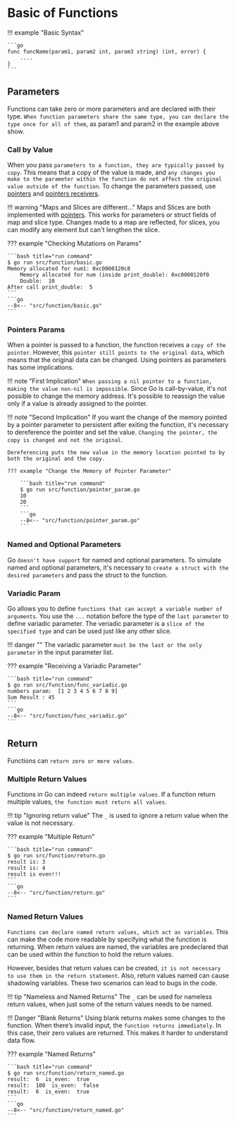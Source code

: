 # Basic of Functions

!!! example "Basic Syntax"

    ```go
    func funcName(param1, param2 int, param3 string) (int, error) {
        ....
    }
    ```

## Parameters

Functions can take zero or more parameters and are declared with their type. `When function parameters share the same type, you can declare the type once for all of them`, as param1 and param2 in the example above show.

### Call by Value

When you pass `parameters to a function, they are typically passed by copy`. This means that a copy of the value is made, and `any changes you make to the parameter within the function do not affect the original value outside of the function`. To change the parameters passed, use [pointers](../pointers.md#pointers) and [pointers receivers](../structs/structs.md#pointer-receivers).

!!! warning "Maps and Slices are different..."
    Maps and Slices are both implemented with [pointers](../pointers.md#pointers). This works for parameters or struct fields of map and slice type. Changes made to a map are reflected, for slices, you can modify any element but can't lengthen the slice.

??? example "Checking Mutations on Params"

    ```bash title="run command"
    $ go run src/function/basic.go
    Memory allocated for num1: 0xc0000120c8
        Memory allocated for num (inside print_double): 0xc0000120f0
        Double:  10
    After call print_double:  5
    ```
    ```go
    --8<-- "src/function/basic.go"
    ```

### Pointers Params

When a pointer is passed to a function, the function receives a `copy of the pointer`. However, this `pointer still points to the original data`, which means that the original data can be changed. Using pointers as parameters has some implications.

!!! note "First Implication"
    `When passing a nil pointer to a function, making the value non-nil is impossible`. Since Go is call-by-value, it's not possible to change the memory address. It's possible to reassign the value only if a value is already assigned to the pointer.

!!! note "Second Implication"
    If you want the change of the memory pointed by a pointer parameter to persistent after exiting the function, it's necessary to dereference the pointer and set the value. `Changing the pointer, the copy is changed and not the original`.

    Dereferencing puts the new value in the memory location pointed to by both the original and the copy.

    ??? example "Change the Memory of Pointer Parameter"

        ```bash title="run command"
        $ go run src/function/pointer_param.go
        10
        20
        ```
        ```go
        --8<-- "src/function/pointer_param.go"
        ```

### Named and Optional Parameters

Go `doesn't have support` for named and optional parameters. To simulate named and optional parameters, it's necessary to `create a struct with the desired parameters` and pass the struct to the function.

### Variadic Param

Go allows you to define `functions that can accept a variable number of arguments`. You use the `...` notation before the type of the `last parameter` to define variadic parameter. The veriadic parameter is a `slice of the specified type` and can be used just like any other slice.

!!! danger ""
    The variadic parameter `must be the last or the only parameter` in the input parameter list.

??? example "Receiving a Variadic Parameter"

    ```bash title="run command"
    $ go run src/function/func_variadic.go
    numbers param:  [1 2 3 4 5 6 7 8 9]
    Sum Result : 45
    ```
    ```go
    --8<-- "src/function/func_variadic.go"
    ```

## Return

Functions can `return zero or more values`.

### Multiple Return Values

Functions in Go can indeed `return multiple values`. If a function return multiple values, `the function must return all values`.

!!! tip "Ignoring return value"
    The `_` is used to ignore a return value when the value is not necessary.

??? example "Multiple Return"

    ```bash title="run command"
    $ go run src/function/return.go
    result is: 3
    result is: 4
    result is even!!!
    ```
    ```go
    --8<-- "src/function/return.go"
    ```

### Named Return Values

`Functions can declare named return values, which act as variables`. This can make the code more readable by specifying what the function is returning. When return values are named, the variables are predeclared that can be used within the function to hold the return values.

However, besides that return values can be created, `it is not necessary to use them in the return statement`. Also, return values named can cause shadowing variables. These two scenarios can lead to bugs in the code.

!!! tip "Nameless and Named Returns"
    The `_` can be used for nameless return values, when just some of the return values needs to be named.

!!! Danger "Blank Returns"
    Using blank returns makes some changes to the function. When there’s invalid input, the `function returns immediately`. In this case, their zero values are returned. This makes it harder to understand data flow.

??? example "Named Returns"

    ```bash title="run command"
    $ go run src/function/return_named.go
    result:  6  is_even:  true
    result:  100  is_even:  false
    result:  6  is_even:  true
    ```
    ```go
    --8<-- "src/function/return_named.go"
    ```
